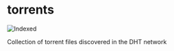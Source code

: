 torrents 
========
![Indexed](https://img.shields.io/badge/indexed-217793-blue)

Collection of torrent files discovered in the DHT network
